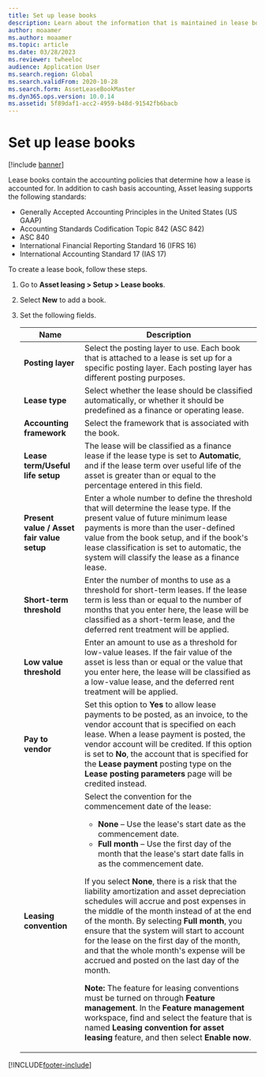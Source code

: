```yaml
---
title: Set up lease books
description: Learn about the information that is maintained in lease books. Lease books contain the accounting policies that determine how a lease is accounted for.
author: moaamer
ms.author: moaamer
ms.topic: article
ms.date: 03/28/2023
ms.reviewer: twheeloc
audience: Application User
ms.search.region: Global
ms.search.validFrom: 2020-10-28
ms.search.form: AssetLeaseBookMaster
ms.dyn365.ops.version: 10.0.14
ms.assetid: 5f89daf1-acc2-4959-b48d-91542fb6bacb
---
```


# Set up lease books

[!include [banner](../includes/banner.md)]

Lease books contain the accounting policies that determine how a lease is accounted for. In addition to cash basis accounting, Asset leasing supports the following standards:

- Generally Accepted Accounting Principles in the United States (US GAAP)
- Accounting Standards Codification Topic 842 (ASC 842)
- ASC 840
- International Financial Reporting Standard 16 (IFRS 16)
- International Accounting Standard 17 (IAS 17)

To create a lease book, follow these steps.

1. Go to **Asset leasing \> Setup \> Lease books**.
2. Select **New** to add a book.
3. Set the following fields.

    | Name                                     | Description |
    |------------------------------------------|-------------|
    | **Posting layer**                            | Select the posting layer to use. Each book that is attached to a lease is set up for a specific posting layer. Each posting layer has different posting purposes. |
    | **Lease type**        | Select whether the lease should be classified automatically, or whether it should be predefined as a finance or operating lease. |
    | **Accounting framework**                     | Select the framework that is associated with the book. |
    | **Lease term/Useful life setup**          | The lease will be classified as a finance lease if the lease type is set to **Automatic**, and if the lease term over useful life of the asset is greater than or equal to the percentage entered in this field.  |
    | **Present value / Asset fair value setup**   | Enter a whole number to define the threshold that will determine the lease type. If the present value of future minimum lease payments is more than the user-defined value from the book setup, and if the book's lease classification is set to automatic, the system will classify the lease as a finance lease. |
    | **Short-term threshold**    | Enter the number of months to use as a threshold for short-term leases. If the lease term is less than or equal to the number of months that you enter here, the lease will be classified as a short-term lease, and the deferred rent treatment will be applied. |
    | **Low value threshold**      | Enter an amount to use as a threshold for low-value leases. If the fair value of the asset is less than or equal or the value that you enter here, the lease will be classified as a low-value lease, and the deferred rent treatment will be applied. |
    | **Pay to vendor**           | Set this option to **Yes** to allow lease payments to be posted, as an invoice, to the vendor account that is specified on each lease. When a lease payment is posted, the vendor account will be credited. If this option is set to **No**, the account that is specified for the **Lease payment** posting type on the **Lease posting parameters** page will be credited instead. |
    | **Leasing convention**                       | Select the convention for the commencement date of the lease:<ul><li><b>None</b> – Use the lease's start date as the commencement date.</li><li><b>Full month</b> – Use the first day of the month that the lease's start date falls in as the commencement date.</li></ul><p>If you select <b>None</b>, there is a risk that the liability amortization and asset depreciation schedules will accrue and post expenses in the middle of the month instead of at the end of the month. By selecting <b>Full month</b>, you ensure that the system will start to account for the lease on the first day of the month, and that the whole month's expense will be accrued and posted on the last day of the month.</p><p><strong>Note:</strong> The feature for leasing conventions must be turned on through **Feature management**. In the <b>Feature management</b> workspace, find and select the feature that is named <b>Leasing convention for asset leasing</b> feature, and then select <b>Enable now</b>.</p> |


[!INCLUDE[footer-include](../../includes/footer-banner.md)]
